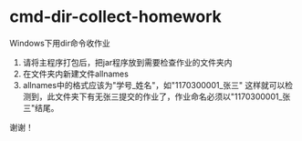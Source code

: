 # cmd-dir-collect-homework
Windows下用dir命令收作业

1. 请将主程序打包后，把jar程序放到需要检查作业的文件夹内
2. 在文件夹内新建文件allnames
3. allnames中的格式应该为"学号_姓名"，如"1170300001_张三"
这样就可以检测到，此文件夹下有无张三提交的作业了，作业命名必须以"1170300001_张三"结尾。

谢谢！
